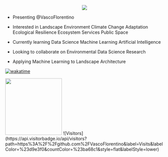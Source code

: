 <p align="center">
 <img src="https://user-images.githubusercontent.com/114393944/222590931-cebb7abd-d2e1-4dfe-b97a-fc00de183df2.png" />
</p>

- Presenting @VascoFlorentino
- Interested in Landscape Environment Climate Change Adaptation Ecological Resilience Ecosystem Services Public Space
- Currently learning Data Science Machine Learning Artificial Intelligence
- Looking to collaborate on Environmental Data Science Research

- Applying Machine Learning to Landscape Architecture

[![wakatime](https://wakatime.com/badge/user/e9e639aa-15df-4ef4-af22-3895495e4165.svg?style=for-the-badge)](https://wakatime.com/@e9e639aa-15df-4ef4-af22-3895495e4165) 

<img  height="180em" src="https://github-readme-stats.vercel.app/api/top-langs/?username=VascoFlorentino&layout=compact&langs_count=16&theme=chartreuse-dark"/>
![Visitors](https://api.visitorbadge.io/api/visitors?path=https%3A%2F%2Fgithub.com%2FVascoFlorentino&label=Visits&labelColor=%23d9e3f0&countColor=%23ba68c1&style=flat&labelStyle=lower)
